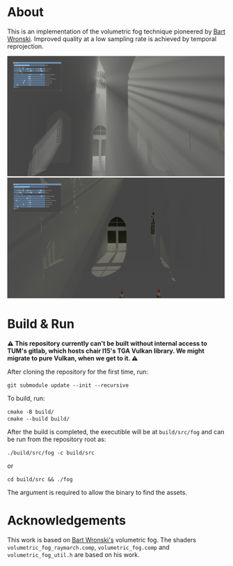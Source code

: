 # About
This is an implementation of the volumetric fog technique pioneered by [Bart Wronski](https://github.com/bartwronski/CSharpRenderer).
Improved quality at a low sampling rate is achieved by temporal reprojection.

<img src="Citadel1.png" alt="The inside of a citadel, with god rays coming in through a window" width="500"/>
<img src="Citadel2.png" alt="The inside of the same citadel, looking at the god rays from the side. Two sentinel gnomes watch over it." width="500"/>

# Build & Run
**&#x26A0; This repository currently can't be built without internal access to TUM's gitlab, which hosts chair I15's TGA Vulkan library. We might migrate to pure Vulkan, when we get to it. &#x26A0;**

After cloning the repository for the first time, run:
```
git submodule update --init --recursive
```
To build, run:
```
cmake -B build/
cmake --build build/
```
After the build is completed, the executible will be at `build/src/fog` and can be run from the repository root as:
```
./build/src/fog -c build/src
```
or
```
cd build/src && ./fog
```
The argument is required to allow the binary to find the assets.

# Acknowledgements
This work is based on [Bart Wronski's](https://github.com/bartwronski/CSharpRenderer) volumetric fog. The shaders `volumetric_fog_raymarch.comp`, `volumetric_fog.comp` and `volumetric_fog_util.h` are based on his work.
